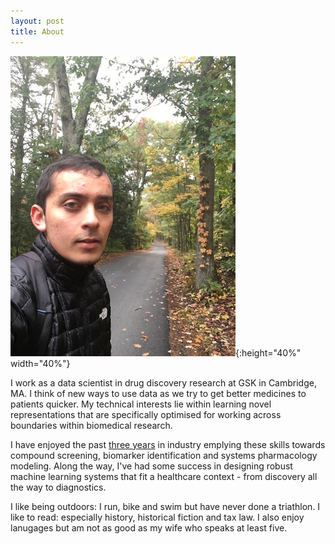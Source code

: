 ```yaml
---
layout: post
title: About
---
```


![](../Data/IMG_0595.JPG){:height="40%" width="40%"}

I work as a data scientist in drug discovery research at GSK in Cambridge, MA. I think of new ways to use data as we try to get better medicines to patients quicker. My technical interests lie within learning novel representations that are specifically optimised for working across boundaries within biomedical research. 

I have enjoyed the past [three years](https://www.linkedin.com/in/yusuf-roohani-bb195231/) in industry emplying these skills towards compound screening, biomarker identification and systems pharmacology modeling. Along the way, I've had some success in designing robust machine learning systems that fit a healthcare context - from discovery all the way to diagnostics.

I like being outdoors: I run, bike and swim but have never done a triathlon. I like to read: especially history, historical fiction and tax law. I also enjoy lanugages but am not as good as my wife who speaks at least five.
